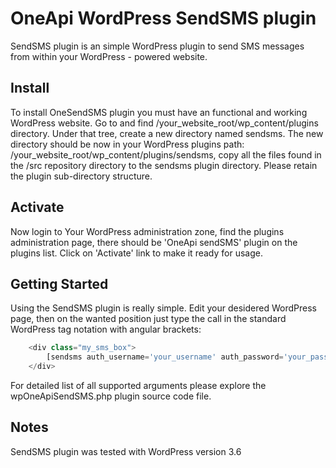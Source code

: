 # OneApi WordPress SendSMS plugin

SendSMS plugin is an simple WordPress plugin to send SMS messages from within your WordPress - powered website.

## Install
To install OneSendSMS plugin you must have an functional and working WordPress website. Go to and find /your\_website\_root/wp_content/plugins directory. Under that tree, create a new directory named sendsms. The new directory should be now in your WordPress plugins path: /your\_website\_root/wp\_content/plugins/sendsms, copy all the files found in the /src repository directory to the sendsms plugin directory. Please retain the plugin sub-directory structure.

## Activate
Now login to Your WordPress administration zone, find the plugins administration page, there should be 'OneApi sendSMS' plugin on the plugins list. Click on 'Activate' link to make it ready for usage.

## Getting Started
Using the SendSMS plugin is really simple. Edit your desidered WordPress page, then on the wanted position just type the call in the standard WordPress tag notation with angular brackets:

```php
	<div class="my_sms_box">
    	[sendsms auth_username='your_username' auth_password='your_password' sender_address='some_number' message='your_message']
	</div>
```

For detailed list of all supported arguments please explore the wpOneApiSendSMS.php plugin source code file.

## Notes

SendSMS plugin was tested with WordPress version 3.6